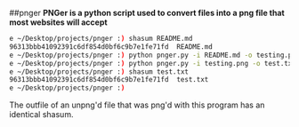 ##pnger
**PNGer is a python script used to convert files into a png file that most websites will accept**


```bash
e ~/Desktop/projects/pnger :) shasum README.md 
96313bbb41092391c6df854d0bf6c9b7e1fe71fd  README.md
e ~/Desktop/projects/pnger :) python pnger.py -i README.md -o testing.png
e ~/Desktop/projects/pnger :) python pnger.py -i testing.png -o test.txt -u
e ~/Desktop/projects/pnger :) shasum test.txt 
96313bbb41092391c6df854d0bf6c9b7e1fe71fd  test.txt
e ~/Desktop/projects/pnger :) 
```

The outfile of an unpng'd file that was png'd with this program has an identical shasum.


